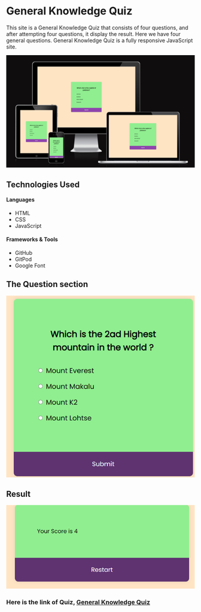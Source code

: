 # General Knowledge Quiz

 This site is a General Knowledge Quiz that consists of four questions, and after attempting four questions, it display the result.  Here we have four general questions. General Knowledge Quiz is a fully responsive JavaScript site.

![insurting image](/assets/docs/am-i-responsive-quiz.png)

## Technologies Used

#### Languages

* HTML
* CSS
* JavaScript 

#### Frameworks & Tools

* GitHub
* GitPod
* Google Font



## The Question section
![insurting image](/assets/docs/general-knowledge-quizzes.png) 

## Result 
![insurting image](/assets/docs/result-photo.png)

### Here is the link of Quiz, [General Knowledge Quiz](https://8000-muzaffarahmad1-quizinfo-7h7npmt93fw.ws-eu104.gitpod.io/)

